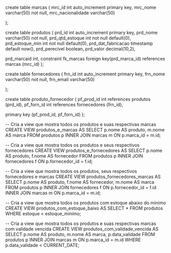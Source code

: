 create table marcas (
mrc_id int auto_increment primary key,
mrc_nome varchar(50) not null,
mrc_nacionalidade varchar(50)

);

create table produtos (
prd_id int auto_increment primary key,
prd_nome varchar(50) not null,
prd_qtd_estoque int not null default(0),
prd_estoque_min int not null default(0),
prd_dat_fabricacao timestamp default now(),
prd_perecivel boolean,
prd_valor decimal(10,2),

prd_marcaid int,
constraint fk_marcas foreign key(prd_marca_id) references marcas (mrc_id)
);

create table fornecedores (
frn_id int auto_increment primary key,
frn_nome varchar(50) not null,
frn_email varchar(50)

);

create table produto_fornecedor (
pf_prod_id int references produtos (prd_id),
pf_forn_id int references fornecedores (frn_id),

primary key (pf_prod_id, pf_forn_id)
);

-- Cria a view que mostra todos os produtos e suas respectivas marcas
CREATE VIEW produtos_e_marcas AS
SELECT p.nome AS produto, m.nome AS marca
FROM produtos p
INNER JOIN marcas m ON p.marca_id = m.id;

-- Cria a view que mostra todos os produtos e seus respectivos fornecedores
CREATE VIEW produtos_e_fornecedores AS
SELECT p.nome AS produto, f.nome AS fornecedor
FROM produtos p
INNER JOIN fornecedores f ON p.fornecedor_id = f.id;

-- Cria a view que mostra todos os produtos, seus respectivos fornecedores e marcas
CREATE VIEW produtos_fornecedores_marcas AS
SELECT p.nome AS produto, f.nome AS fornecedor, m.nome AS marca
FROM produtos p
INNER JOIN fornecedores f ON p.fornecedor_id = f.id
INNER JOIN marcas m ON p.marca_id = m.id;

-- Cria a view que mostra todos os produtos com estoque abaixo do mínimo
CREATE VIEW produtos_com_estoque_baixo AS
SELECT *
FROM produtos
WHERE estoque < estoque_minimo;

-- Cria a view que mostra todos os produtos e suas respectivas marcas com validade vencida
CREATE VIEW produtos_com_validade_vencida AS
SELECT p.nome AS produto, m.nome AS marca, p.data_validade
FROM produtos p
INNER JOIN marcas m ON p.marca_id = m.id
WHERE p.data_validade < CURRENT_DATE;
